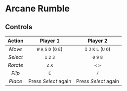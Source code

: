 # Arcane Rumble

## Controls
| Action        | Player 1           | Player 2  |
| :-: |:-:| :-:|
|_Move_  |  `W` `A` `S` `D` (`Q` `E`) |  `I` `J` `K` `L` (`U` `O`)
|_Select_ | `1` `2` `3`        |   `0` `9` `8`
|_Rotate_|  `Z` `X` | `<` `>`
|_Flip_|  `C` | `/`
|_Place_ |  Press _Select_ again | Press _Select_ again |
